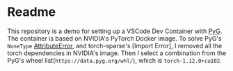 # Readme

This repository is a demo for setting up a VSCode Dev Container with [PyG](https://pytorch-geometric.readthedocs.io/en/latest/). The container is based on NVIDIA's PyTorch Docker image. To solve PyG's `NoneType` [AttributeError](https://github.com/rusty1s/pytorch_sparse/issues/127), and torch-sparse's [Import Error], I removed all the torch dependencies in NVIDIA's image. Then I select a combination from the PyG's wheel list(`https://data.pyg.org/whl/`), which is `torch-1.12.0+cu102`.
